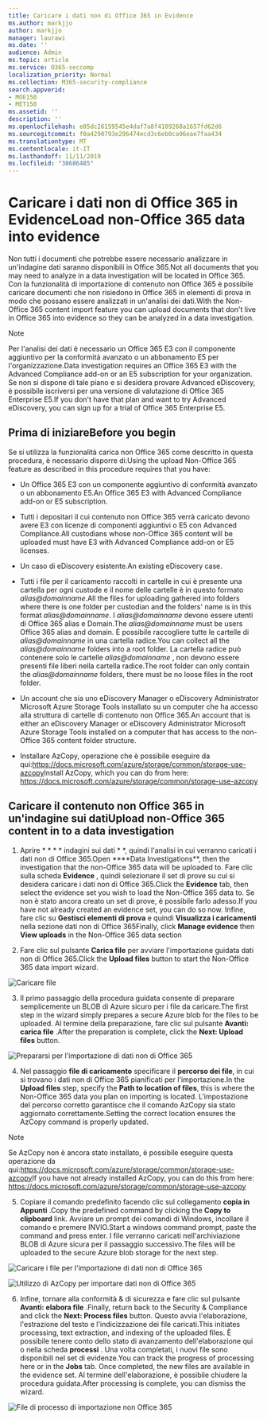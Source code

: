 ```yaml
---
title: Caricare i dati non di Office 365 in Evidence
ms.author: markjjo
author: markjjo
manager: laurawi
ms.date: ''
audience: Admin
ms.topic: article
ms.service: O365-seccomp
localization_priority: Normal
ms.collection: M365-security-compliance
search.appverid:
- MOE150
- MET150
ms.assetid: ''
description: ''
ms.openlocfilehash: e05dc26159545e4daf7a8f4109268a1657fd62d6
ms.sourcegitcommit: f0a4290793e296474ecd3c6eb0ca96eae7faa434
ms.translationtype: MT
ms.contentlocale: it-IT
ms.lasthandoff: 11/11/2019
ms.locfileid: "38686485"
---
```

# <a name="load-non-office-365-data-into-evidence"></a><span data-ttu-id="4a0f0-102">Caricare i dati non di Office 365 in Evidence</span><span class="sxs-lookup"><span data-stu-id="4a0f0-102">Load non-Office 365 data into evidence</span></span>

<span data-ttu-id="4a0f0-103">Non tutti i documenti che potrebbe essere necessario analizzare in un'indagine dati saranno disponibili in Office 365.</span><span class="sxs-lookup"><span data-stu-id="4a0f0-103">Not all documents that you may need to analyze in a data investigation will be located in Office 365.</span></span> <span data-ttu-id="4a0f0-104">Con la funzionalità di importazione di contenuto non Office 365 è possibile caricare documenti che non risiedono in Office 365 in elementi di prova in modo che possano essere analizzati in un'analisi dei dati.</span><span class="sxs-lookup"><span data-stu-id="4a0f0-104">With the Non-Office 365 content import feature you can upload documents that don't live in Office 365 into evidence so they can be analyzed in a data investigation.</span></span>

>[!Note]
><span data-ttu-id="4a0f0-105">Per l'analisi dei dati è necessario un Office 365 E3 con il componente aggiuntivo per la conformità avanzato o un abbonamento E5 per l'organizzazione.</span><span class="sxs-lookup"><span data-stu-id="4a0f0-105">Data investigation requires an Office 365 E3 with the Advanced Compliance add-on or an E5 subscription for your organization.</span></span> <span data-ttu-id="4a0f0-106">Se non si dispone di tale piano e si desidera provare Advanced eDiscovery, è possibile iscriversi per una versione di valutazione di Office 365 Enterprise E5.</span><span class="sxs-lookup"><span data-stu-id="4a0f0-106">If you don't have that plan and want to try Advanced eDiscovery, you can sign up for a trial of Office 365 Enterprise E5.</span></span>

## <a name="before-you-begin"></a><span data-ttu-id="4a0f0-107">Prima di iniziare</span><span class="sxs-lookup"><span data-stu-id="4a0f0-107">Before you begin</span></span>

<span data-ttu-id="4a0f0-108">Se si utilizza la funzionalità carica non Office 365 come descritto in questa procedura, è necessario disporre di:</span><span class="sxs-lookup"><span data-stu-id="4a0f0-108">Using the upload Non-Office 365 feature as described in this procedure requires that you have:</span></span>

- <span data-ttu-id="4a0f0-109">Un Office 365 E3 con un componente aggiuntivo di conformità avanzato o un abbonamento E5.</span><span class="sxs-lookup"><span data-stu-id="4a0f0-109">An Office 365 E3 with Advanced Compliance add-on or E5 subscription.</span></span>

- <span data-ttu-id="4a0f0-110">Tutti i depositari il cui contenuto non Office 365 verrà caricato devono avere E3 con licenze di componenti aggiuntivi o E5 con Advanced Compliance.</span><span class="sxs-lookup"><span data-stu-id="4a0f0-110">All custodians whose non-Office 365 content will be uploaded must have E3 with Advanced Compliance add-on or E5 licenses.</span></span>

- <span data-ttu-id="4a0f0-111">Un caso di eDiscovery esistente.</span><span class="sxs-lookup"><span data-stu-id="4a0f0-111">An existing eDiscovery case.</span></span>

- <span data-ttu-id="4a0f0-112">Tutti i file per il caricamento raccolti in cartelle in cui è presente una cartella per ogni custode e il nome delle cartelle è in questo formato *alias@domainname*.</span><span class="sxs-lookup"><span data-stu-id="4a0f0-112">All the files for uploading gathered into folders where there is one folder per custodian and the folders' name is in this format *alias@domainname*.</span></span> <span data-ttu-id="4a0f0-113">I *alias@domainname* devono essere utenti di Office 365 alias e Domain.</span><span class="sxs-lookup"><span data-stu-id="4a0f0-113">The *alias@domainname* must be users Office 365 alias and domain.</span></span> <span data-ttu-id="4a0f0-114">È possibile raccogliere tutte le cartelle di *alias@domainname* in una cartella radice.</span><span class="sxs-lookup"><span data-stu-id="4a0f0-114">You can collect all the *alias@domainname* folders into a root folder.</span></span> <span data-ttu-id="4a0f0-115">La cartella radice può contenere solo le cartelle *alias@domainname* , non devono essere presenti file liberi nella cartella radice.</span><span class="sxs-lookup"><span data-stu-id="4a0f0-115">The root folder can only contain the *alias@domainname* folders, there must be no loose files in the root folder.</span></span>

- <span data-ttu-id="4a0f0-116">Un account che sia uno eDiscovery Manager o eDiscovery Administrator Microsoft Azure Storage Tools installato su un computer che ha accesso alla struttura di cartelle di contenuto non Office 365.</span><span class="sxs-lookup"><span data-stu-id="4a0f0-116">An account that is either an eDiscovery Manager or eDiscovery Administrator Microsoft Azure Storage Tools installed on a computer that has access to the non-Office 365 content folder structure.</span></span>

- <span data-ttu-id="4a0f0-117">Installare AzCopy, operazione che è possibile eseguire da qui:https://docs.microsoft.com/azure/storage/common/storage-use-azcopy</span><span class="sxs-lookup"><span data-stu-id="4a0f0-117">Install AzCopy, which you can do from here: https://docs.microsoft.com/azure/storage/common/storage-use-azcopy</span></span>

## <a name="upload-non-office-365-content-in-to-a-data-investigation"></a><span data-ttu-id="4a0f0-118">Caricare il contenuto non Office 365 in un'indagine sui dati</span><span class="sxs-lookup"><span data-stu-id="4a0f0-118">Upload non-Office 365 content in to a data investigation</span></span>

1. <span data-ttu-id="4a0f0-119">Aprire \* \* \* \* indagini sui dati \* \*, quindi l'analisi in cui verranno caricati i dati non di Office 365.</span><span class="sxs-lookup"><span data-stu-id="4a0f0-119">Open \*\*\*\*Data Investigations\*\*, then the investigation that the non-Office 365 data will be uploaded to.</span></span>  <span data-ttu-id="4a0f0-120">Fare clic sulla scheda **Evidence** , quindi selezionare il set di prove su cui si desidera caricare i dati non di Office 365.</span><span class="sxs-lookup"><span data-stu-id="4a0f0-120">Click the **Evidence** tab, then select the evidence set you wish to load the Non-Office 365 data to.</span></span>  <span data-ttu-id="4a0f0-121">Se non è stato ancora creato un set di prove, è possibile farlo adesso.</span><span class="sxs-lookup"><span data-stu-id="4a0f0-121">If you have not already created an evidence set, you can do so now.</span></span>  <span data-ttu-id="4a0f0-122">Infine, fare clic su **Gestisci elementi di prova** e quindi **Visualizza i caricamenti** nella sezione dati non di Office 365</span><span class="sxs-lookup"><span data-stu-id="4a0f0-122">Finally, click **Manage evidence** then **View uploads** in the Non-Office 365 data section</span></span>

2. <span data-ttu-id="4a0f0-123">Fare clic sul pulsante **Carica file** per avviare l'importazione guidata dati non di Office 365.</span><span class="sxs-lookup"><span data-stu-id="4a0f0-123">Click the **Upload files** button to start the Non-Office 365 data import wizard.</span></span>

![Caricare file](media/574f4059-4146-4058-9df3-ec97cf28d7c7.png)

3. <span data-ttu-id="4a0f0-125">Il primo passaggio della procedura guidata consente di preparare semplicemente un BLOB di Azure sicuro per i file da caricare.</span><span class="sxs-lookup"><span data-stu-id="4a0f0-125">The first step in the wizard simply prepares a secure Azure blob for the files to be uploaded.</span></span>  <span data-ttu-id="4a0f0-126">Al termine della preparazione, fare clic sul pulsante **Avanti: carica file** .</span><span class="sxs-lookup"><span data-stu-id="4a0f0-126">After the preparation is complete, click the **Next: Upload files** button.</span></span>

![Prepararsi per l'importazione di dati non di Office 365](media/0670a347-a578-454a-9b3d-e70ef47aec57.png)
 
4. <span data-ttu-id="4a0f0-128">Nel passaggio **file di caricamento** specificare il **percorso dei file**, in cui si trovano i dati non di Office 365 pianificati per l'importazione.</span><span class="sxs-lookup"><span data-stu-id="4a0f0-128">In the **Upload files** step, specify the **Path to location of files**, this is where the Non-Office 365 data you plan on importing is located.</span></span>  <span data-ttu-id="4a0f0-129">L'impostazione del percorso corretto garantisce che il comando AzCopy sia stato aggiornato correttamente.</span><span class="sxs-lookup"><span data-stu-id="4a0f0-129">Setting the correct location ensures the AzCopy command is properly updated.</span></span>

> [!NOTE]
> <span data-ttu-id="4a0f0-130">Se AzCopy non è ancora stato installato, è possibile eseguire questa operazione da qui:https://docs.microsoft.com/azure/storage/common/storage-use-azcopy</span><span class="sxs-lookup"><span data-stu-id="4a0f0-130">If you have not already installed AzCopy, you can do this from here: https://docs.microsoft.com/azure/storage/common/storage-use-azcopy</span></span>

5. <span data-ttu-id="4a0f0-131">Copiare il comando predefinito facendo clic sul collegamento **copia in Appunti** .</span><span class="sxs-lookup"><span data-stu-id="4a0f0-131">Copy the predefined command by clicking the **Copy to clipboard** link.</span></span> <span data-ttu-id="4a0f0-132">Avviare un prompt dei comandi di Windows, incollare il comando e premere INVIO.</span><span class="sxs-lookup"><span data-stu-id="4a0f0-132">Start a windows command prompt, paste the command and press enter.</span></span>  <span data-ttu-id="4a0f0-133">I file verranno caricati nell'archiviazione BLOB di Azure sicura per il passaggio successivo.</span><span class="sxs-lookup"><span data-stu-id="4a0f0-133">The files will be uploaded to the secure Azure blob storage for the next step.</span></span>

![Caricare i file per l'importazione di dati non di Office 365](media/3ea53b5d-7f9b-4dfc-ba63-90a38c14d41a.png)

![Utilizzo di AzCopy per importare dati non di Office 365](media/504e2dbe-f36f-4f36-9b08-04aea85d8250.png)

6. <span data-ttu-id="4a0f0-136">Infine, tornare alla conformità & di sicurezza e fare clic sul pulsante **Avanti: elabora file** .</span><span class="sxs-lookup"><span data-stu-id="4a0f0-136">Finally, return back to the Security & Compliance and click the **Next: Process files** button.</span></span>  <span data-ttu-id="4a0f0-137">Questo avvia l'elaborazione, l'estrazione del testo e l'indicizzazione dei file caricati.</span><span class="sxs-lookup"><span data-stu-id="4a0f0-137">This initiates processing, text extraction, and indexing of the uploaded files.</span></span>  <span data-ttu-id="4a0f0-138">È possibile tenere conto dello stato di avanzamento dell'elaborazione qui o nella scheda **processi** .  Una volta completati, i nuovi file sono disponibili nel set di evidenze.</span><span class="sxs-lookup"><span data-stu-id="4a0f0-138">You can track the progress of processing here or in the **Jobs** tab.  Once completed, the new files are available in the evidence set.</span></span>  <span data-ttu-id="4a0f0-139">Al termine dell'elaborazione, è possibile chiudere la procedura guidata.</span><span class="sxs-lookup"><span data-stu-id="4a0f0-139">After processing is complete, you can dismiss the wizard.</span></span>

![File di processo di importazione non Office 365](media/218b1545-416a-4a9f-9b25-3b70e8508f67.png)

